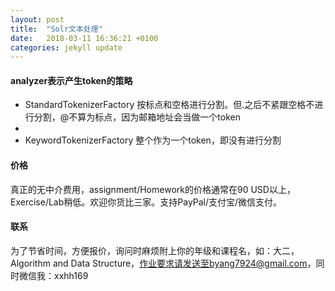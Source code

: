 ```yaml
---
layout: post
title:  "Solr文本处理"
date:   2018-03-11 16:36:21 +0100
categories: jekyll update
---
```


#### analyzer表示产生token的策略

* StandardTokenizerFactory 按标点和空格进行分割。但.之后不紧跟空格不进行分割，@不算为标点，因为邮箱地址会当做一个token
* 
* KeywordTokenizerFactory 整个作为一个token，即没有进行分割

#### 价格

真正的无中介费用，assignment/Homework的价格通常在90 USD以上，Exercise/Lab稍低。欢迎你货比三家。支持PayPal/支付宝/微信支付。

#### 联系

为了节省时间，方便报价，询问时麻烦附上你的年级和课程名，如：大二，Algorithm and Data Structure，作业要求请发送至byang7924@gmail.com，同时微信我：xxhh169


[jekyll-docs]: http://jekyllrb.com/docs/home
[jekyll-gh]:   https://github.com/jekyll/jekyll
[jekyll-talk]: https://talk.jekyllrb.com/

